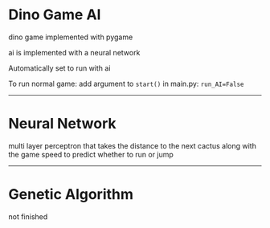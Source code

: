 # Dino Game AI
dino game implemented with pygame

ai is implemented with a neural network

Automatically set to run with ai

To run normal game: add argument to `start()` in main.py: `run_AI=False`

- - -

# Neural Network


multi layer perceptron that takes the distance to the next cactus along with the game speed to predict whether to run or jump

- - -

# Genetic Algorithm

not finished